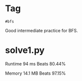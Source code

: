 # Tag

`#bfs`

Good intermediate practice for BFS.

# solve1.py

Runtime 94 ms Beats 80.44%

Memory 14.1 MB Beats 97.15%
